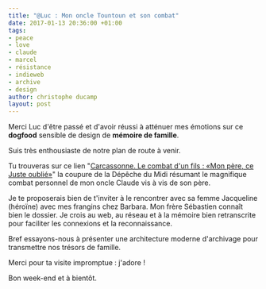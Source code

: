 ```yaml
---
title: "@Luc : Mon oncle Tountoun et son combat"
date: 2017-01-13 20:36:00 +01:00
tags:
- peace
- love
- claude
- marcel
- résistance
- indieweb
- archive
- design
author: christophe ducamp
layout: post
---
```


Merci Luc d'être passé et d'avoir réussi à atténuer mes émotions sur ce **dogfood** sensible de design de **mémoire de famille**.

Suis très enthousiaste de notre plan de route à venir. 

Tu trouveras sur ce lien "[Carcassonne. Le combat d'un fils : «Mon père, ce Juste oublié»](http://www.ladepeche.fr/article/2013/01/04/1528691-carcassonne-le-combat-d-un-fils-mon-pere-ce-juste-oublie.html)" la coupure de la Dépêche du Midi résumant le magnifique combat personnel de mon oncle Claude vis à vis de son père.

Je te proposerais bien de t'inviter à le rencontrer avec sa femme Jacqueline (héroïne) avec mes frangins chez Barbara. Mon frère Sébastien connaît bien le dossier. Je crois au web, au réseau et à la mémoire bien retranscrite pour faciliter les connexions et la reconnaissance. 

Bref essayons-nous à présenter une architecture moderne d'archivage pour transmettre nos trésors de famille.

Merci pour ta visite impromptue : j'adore !

Bon week-end et à bientôt.
